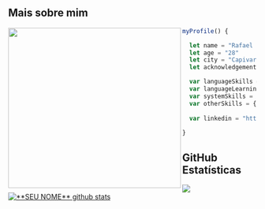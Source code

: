 ## Mais sobre mim

<img align="left" width="350" height="325" src="https://i2.wp.com/allhtaccess.info/wp-content/uploads/2018/03/programming.gif?fit=1281%2C716&ssl=1" />

``` JavaScript
myProfile() {

  let name = "Rafael Souza"
  let age = "28"
  let city = "Capivari - SP"
  let acknowledgements = "Web/System Development"

  var languageSkills = {"HTML", "CSS", "Java", "SpringBoot"}
  var languageLearning = {"JavaScript", "Node.js", "React.js", "Vue.js", "Angular" }
  var systemSkills = {"Windows", "Linux", "MacOS"}
  var otherSkills = {"git", "terminal", "VSCode", "Intellij", "MySQL"}
  
  var linkedin = "https://www.linkedin.com/in/rsouza13/"
 
}
```
## **GitHub Estatísticas**

<a href="https://github.com/rflsza13">
  <img align="center" src="https://github-readme-stats.vercel.app/api/top-langs/?username=rflsza13&theme=dracula&hide_langs_below=1" />
</a>

<a href="https://github.com/rflsza13">
 <img align="center" src="https://github-readme-stats.vercel.app/api?username=rflsza13&show_icons=true&theme=dracula&line_height=33" alt="**SEU NOME** github stats"/>
</a>
<br>
